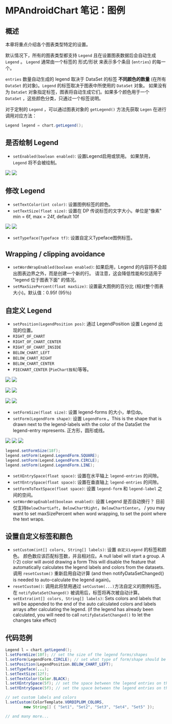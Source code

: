 # MPAndroidChart 笔记：图例

## 概述

本章将重点介绍各个图表类型特定的设置。

默认情况下，所有的图表类型都支持 `Legend` 且在设置图表数据后会自动生成 `Legend` 。
`Legend` 通常由一个标签的 形式/形状 来表示多个条目 (`entries`) 的每一个。

`entries` 数量自动生成的 legend 取决于 DataSet 的标签 **不同颜色的数量** (在所有 `DataSet` 的对象)。`Legend` 的标签取决于图表中所使用的 `DataSet` 对象。 如果没有为 `DataSet` 对象指定标签，图表将自动生成它们。如果多个颜色用于一个 `DataSet` ，这些颜色分类，只通过一个标签说明。

对于定制的 `Legend` ，可以通过图表对象的 `getLegend()` 方法先获取 `Legen` 在进行调用对应方法： 

```java
Legend legend = chart.getLegend();
```

## 是否绘制 Legend

- `setEnabled(boolean enabled)`: 设置Legend启用或禁用。 如果禁用， `Legend` 将不会被绘制。
  
![](./res/001.png) ![](./res/002.png)


## 修改 Legend

- `setTextColor(int color)`: 设置图例标签的颜色。
- `setTextSize(float size)`: 设置在 DP 传说标签的文字大小。单位是"像素" min = 6f, max = 24f, default 10f
  
![](./res/003.png) ![](./res/004.png)

- `setTypeface(Typeface tf)`: 设置自定义Typeface图例标签。 


## Wrapping / clipping avoidance

- `setWordWrapEnabled(boolean enabled)`: 如果启用，Legend 的内容将不会超出图表边界之外，而是创建一个新的行。 请注意，这会降低性能和仅适用于 "legend 位于图表下面" 的情况。
- `setMaxSizePercent(float maxSize)`: 设置最大图例的百分比 (相对整个图表大小)。默认值：0.95f (95％) 

## 自定义 Legend

- `setPosition(LegendPosition pos)`: 通过 LegendPosition 设置 Legend 出现的位置。
- `RIGHT_OF_CHART` 
- `RIGHT_OF_CHART_CENTER`
- `RIGHT_OF_CHART_INSIDE`
- `BELOW_CHART_LEFT`
- `BELOW_CHART_RIGHT`
- `BELOW_CHART_CENTER`
- `PIECHART_CENTER` (`PieChart独有`)等等。
  
![](./res/005.png)  ![](./res/006.png)

![](./res/007.png)  ![](./res/008.png) 

![](./res/009.png)  ![](./res/010.png)

- `setFormSize(float size)`: 设置 legend-forms 的大小，单位dp。
- `setForm(LegendForm shape)`: 设置 `LegendForm` 。This is the shape that is drawn next to the legend-labels with the color of the DataSet the legend-entry represents. 正方形，圆形或线。
  
![](./res/011.png) ![](./res/012.png) ![](./res/013.png)

```java
legend.setFormSize(18f);
legend.setForm(Legend.LegendForm.SQUARE);
legend.setForm(Legend.LegendForm.CIRCLE);
legend.setForm(Legend.LegendForm.LINE);
```

- `setXEntrySpace(float space)`: 设置在水平轴上 `legend-entries` 的间隙。
- `setYEntrySpace(float space)`: 设置在垂直轴上 `legend-entries` 的间隙。
- `setFormToTextSpace(float space)`: 设置 `legend-form` 和 `legend-label` 之间的空间。
- `setWordWrapEnabled(boolean enabled)`: 设置 Legend 是否自动换行？ 目前仅支持`BelowChartLeft`，`BelowChartRight`，`BelowChartCenter`。 / you may want to set maxSizePercent when word wrapping, to set the point where the text wraps.

## 设置自定义标签和颜色

- `setCustom(int[] colors, String[] labels)`: 设置 `自定义Legend` 的标签和颜色。 颜色数应该匹配标签数，并且相对应。A null label will start a group. A (-2) color will avoid drawing a form This will disable the feature that automatically calculates the legend labels and colors from the datasets.  调用 `resetCustom()` 重新启用自动计算 (and then notifyDataSetChanged() is needed to auto-calculate the legend again)。
- `resetCustom()`: 调用此将禁用通过 `setCustom(...)`方法自定义的图例标签。在 `notifyDataSetChanged()` 被调用后，标签将再次被自动计算。
- `setExtra(int[] colors, String[] labels)`: Sets colors and labels that will be appended to the end of the auto calculated colors and labels arrays after calculating the legend. (if the legend has already been calculated, you will need to call `notifyDataSetChanged()` to let the changes take effect)

## 代码范例

```java
Legend l = chart.getLegend();
l.setFormSize(10f); // set the size of the legend forms/shapes
l.setForm(LegendForm.CIRCLE); // set what type of form/shape should be used
l.setPosition(LegendPosition.BELOW_CHART_LEFT);
l.setTypeface(...);
l.setTextSize(12f);
l.setTextColor(Color.BLACK);
l.setXEntrySpace(5f); // set the space between the legend entries on the x-axis
l.setYEntrySpace(5f); // set the space between the legend entries on the y-axis

// set custom labels and colors
l.setCustom(ColorTemplate.VORDIPLOM_COLORS, 
        new String[] { "Set1", "Set2", "Set3", "Set4", "Set5" });

// and many more...
```